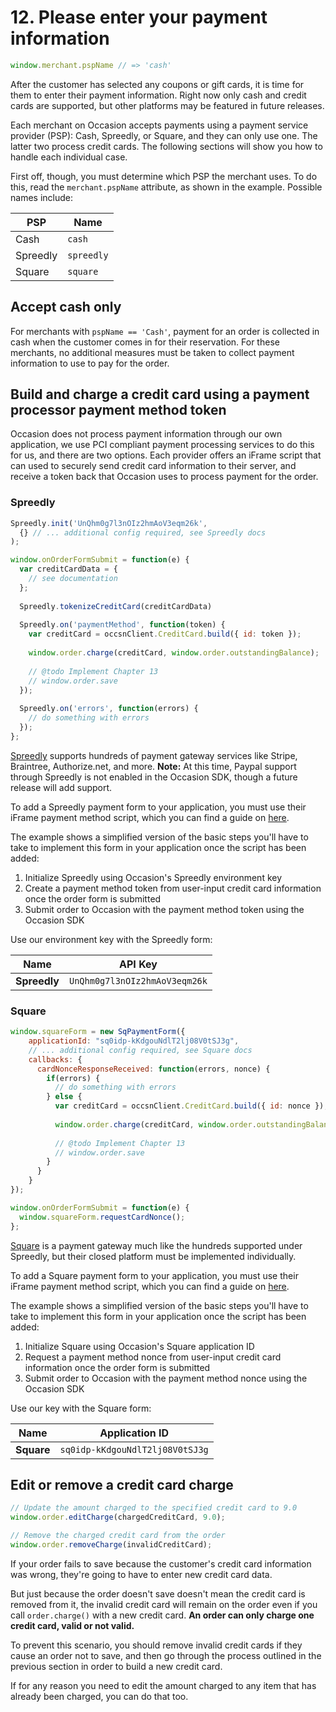 # 12. Please enter your payment information

```javascript
window.merchant.pspName // => 'cash'
```

After the customer has selected any coupons or gift cards, it is time for them to enter their payment information.
Right now only cash and credit cards are supported, but other platforms may be featured in future releases.

Each merchant on Occasion accepts payments using a payment service provider (PSP): Cash, Spreedly, or Square, and they can only use one. The latter two process credit cards. The following
sections will show you how to handle each individual case.

First off, though, you must determine which PSP the merchant uses. To do this, read the `merchant.pspName` attribute, as shown in the example.
Possible names include:

PSP | Name
---- | -------
Cash | `cash`
Spreedly | `spreedly`
Square | `square`

## Accept cash only

For merchants with `pspName == 'Cash'`, payment for an order is collected in cash when the customer
comes in for their reservation. For these merchants, no additional
measures must be taken to collect payment information to use to pay for the order.

## Build and charge a credit card using a payment processor payment method token

Occasion does not process payment information through our own application, we use PCI compliant 
payment processing services to do this for us, and there are two options. Each provider offers an iFrame script that can
used to securely send credit card information to their server, and receive a token back that Occasion uses to process
payment for the order.

### Spreedly

```javascript
Spreedly.init('UnQhm0g7l3nOIz2hmAoV3eqm26k',
  {} // ... additional config required, see Spreedly docs
);

window.onOrderFormSubmit = function(e) {
  var creditCardData = {
    // see documentation
  };
  
  Spreedly.tokenizeCreditCard(creditCardData)
  
  Spreedly.on('paymentMethod', function(token) {
    var creditCard = occsnClient.CreditCard.build({ id: token });
    
    window.order.charge(creditCard, window.order.outstandingBalance);
    
    // @todo Implement Chapter 13
    // window.order.save
  });
  
  Spreedly.on('errors', function(errors) {
    // do something with errors
  });
};
```

[Spreedly](https://www.spreedly.com/) supports hundreds of payment gateway services like Stripe, Braintree, Authorize.net, and more.
**Note:** At this time, Paypal support through Spreedly is not enabled in the Occasion SDK, though a future release will add support.

To add a Spreedly payment form to your application, you must use their iFrame payment method script, which you can find a guide
on [here](https://docs.spreedly.com/guides/adding-payment-methods/iframe/).

The example shows a simplified version of the basic steps you'll have to take to implement this form in your application once the script has been added:

1. Initialize Spreedly using Occasion's Spreedly environment key
2. Create a payment method token from user-input credit card information once the order form is submitted
3. Submit order to Occasion with the payment method token using the Occasion SDK

Use our environment key with the Spreedly form:

Name | API Key
--------- |  -----------
**Spreedly** | `UnQhm0g7l3nOIz2hmAoV3eqm26k`

### Square

```javascript
window.squareForm = new SqPaymentForm({
    applicationId: "sq0idp-kKdgouNdlT2lj08V0tSJ3g",
    // ... additional config required, see Square docs
    callbacks: {
      cardNonceResponseReceived: function(errors, nonce) {
        if(errors) {
          // do something with errors
        } else {
          var creditCard = occsnClient.CreditCard.build({ id: nonce });
              
          window.order.charge(creditCard, window.order.outstandingBalance);
          
          // @todo Implement Chapter 13
          // window.order.save
        }
      }
    }
});

window.onOrderFormSubmit = function(e) {
  window.squareForm.requestCardNonce();
};
```

[Square](https://squareup.com/) is a payment gateway much like the hundreds supported under Spreedly, but their closed platform must be implemented
individually.

To add a Square payment form to your application, you must use their iFrame payment method script, which you can find a guide
on [here](https://docs.connect.squareup.com/articles/adding-payment-form).

The example shows a simplified version of the basic steps you'll have to take to implement this form in your application once the script has been added:

1. Initialize Square using Occasion's Square application ID
2. Request a payment method nonce from user-input credit card information once the order form is submitted
3. Submit order to Occasion with the payment method nonce using the Occasion SDK

Use our key with the Square form:

Name | Application ID
--------- |  -----------
**Square** | `sq0idp-kKdgouNdlT2lj08V0tSJ3g`

## Edit or remove a credit card charge

```javascript
// Update the amount charged to the specified credit card to 9.0
window.order.editCharge(chargedCreditCard, 9.0);

// Remove the charged credit card from the order
window.order.removeCharge(invalidCreditCard);
```

If your order fails to save because the customer's credit card information was wrong, they're going to have to enter new credit card data.

But just because the order doesn't save doesn't mean the credit card is removed from it, the invalid credit card will remain on the order
even if you call `order.charge()` with a new credit card. **An order can only charge one credit card, valid or not valid.**

To prevent this scenario, you should remove invalid credit cards if they cause an order not to save, and then go through the process outlined
in the previous section in order to build a new credit card. 

If for any reason you need to edit the amount charged to any item that has already been charged, you can do that too.